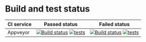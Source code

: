 # Build and test status



|CI service| Passed  status |  Failed status  |
|----------|:-------------------:|:--------------------:|
|Appveyor  | [![Build status](https://img.shields.io/appveyor/ci/scalar438/appveyor-vs-test/tests_must_pass?logo=appveyor&style=plastic)](https://ci.appveyor.com/project/scalar438/appveyor-vs-test) [![tests](https://img.shields.io/appveyor/tests/scalar438/appveyor-vs-test/tests_must_pass?logo=visual-studio-code)](https://ci.appveyor.com/project/scalar438/appveyor-vs-test/build/tests) |  [![Build status](https://img.shields.io/appveyor/ci/scalar438/appveyor-vs-test/tests_must_fail?logo=appveyor&style=plastic)](https://ci.appveyor.com/project/scalar438/appveyor-vs-test)  [![tests](https://img.shields.io/appveyor/tests/scalar438/appveyor-vs-test/tests_must_fail?logo=visual-studio-code)](https://ci.appveyor.com/project/scalar438/appveyor-vs-test/build/tests)    |
